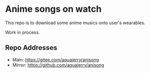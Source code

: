 # Anime songs on watch

This repo is to download some anime musics onto user's wearables.

Work in process.

## Repo Addresses

- Main: https://gitee.com/aquajerry/anisong
- Mirror: https://github.com/aquajerry/anisong
